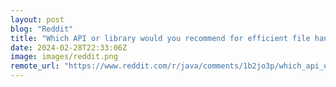 ```yaml
---
layout: post
blog: "Reddit"
title: "Which API or library would you recommend for efficient file handling in a production environment?"
date: 2024-02-28T22:33:06Z
image: images/reddit.png
remote_url: "https://www.reddit.com/r/java/comments/1b2jo3p/which_api_or_library_would_you_recommend_for/"
---
```

